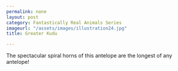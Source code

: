 ```yaml
---
permalink: none
layout: post
category: Fantastically Real Animals Series
imageurl: "/assets/images/illustration24.jpg"
title: Greater Kudu

---
```


The spectacular spiral horns of this antelope are the longest of any antelope!
